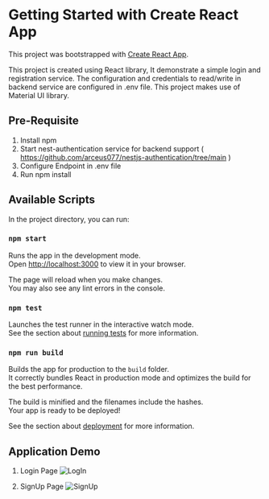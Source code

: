 # Getting Started with Create React App

This project was bootstrapped with [Create React App](https://github.com/facebook/create-react-app).

This project is created using React library, It demonstrate a simple login and registration service. The configuration and credentials to read/write in backend service are configured in .env file. This project makes use of Material UI library.

## Pre-Requisite

1. Install npm
2. Start nest-authentication service for backend support ( https://github.com/arceus077/nestjs-authentication/tree/main )
3. Configure Endpoint in .env file
4. Run npm install

## Available Scripts

In the project directory, you can run:

### `npm start`

Runs the app in the development mode.\
Open [http://localhost:3000](http://localhost:3000) to view it in your browser.

The page will reload when you make changes.\
You may also see any lint errors in the console.

### `npm test`

Launches the test runner in the interactive watch mode.\
See the section about [running tests](https://facebook.github.io/create-react-app/docs/running-tests) for more information.

### `npm run build`

Builds the app for production to the `build` folder.\
It correctly bundles React in production mode and optimizes the build for the best performance.

The build is minified and the filenames include the hashes.\
Your app is ready to be deployed!

See the section about [deployment](https://facebook.github.io/create-react-app/docs/deployment) for more information.

## Application Demo

1. Login Page
![LogIn](https://github.com/arceus077/react-authentication/assets/83462495/e18161a5-8273-4691-b3c3-0e2d5f8e74e3)

2. SignUp Page
![SignUp](https://github.com/arceus077/react-authentication/assets/83462495/0333f300-81b6-4fc5-a931-0d70e549a745)



